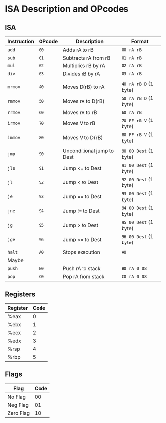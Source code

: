 #  ISA Description and OPcodes

## ISA

| Instruction | OPcode | Description                | Format                |
| ----------- | ------ | -------------------------- | --------------------- |
| `add`       | `00`   | Adds rA to rB              | `00 rA rB`            |
| `sub`       | `01`   | Subtracts rA from rB       | `01 rA rB`            |
| `mul`       | `02`   | Multiplies rB by rA        | `02 rA rB`            |
| `div`       | `03`   | Divides rB by rA           | `03 rA rB`            |
|             |        |                            |                       |
| `mrmov`     | `40`   | Moves D(rB) to rA          | `40 rA rB D` (1 byte) |
| `rmmov`     | `50`   | Moves rA to D(rB)          | `50 rA rB D` (1 byte) |
| `rrmov`     | `60`   | Moves rA to rB             | `60 rA rB`            |
| `irmov`     | `70`   | Moves V to rB              | `70 FF rB V` (1 byte) |
| `immov`     | `80`   | Moves V to D(rB)           | `80 FF rB V` (1 byte) |
|             |        |                            |                       |
| `jmp`       | `90`   | Unconditional jump to Dest | `90 00 Dest` (1 byte) |
| `jle`       | `91`   | Jump <= to Dest            | `91 00 Dest` (1 byte) |
| `jl`        | `92`   | Jump < to Dest             | `92 00 Dest` (1 byte) |
| `je`        | `93`   | Jump == to Dest            | `93 00 Dest` (1 byte) |
| `jne`       | `94`   | Jump != to Dest            | `94 00 Dest` (1 byte) |
| `jg`        | `95`   | Jump > to Dest             | `95 00 Dest` (1 byte) |
| `jge`       | `96`   | Jump <= to Dest            | `96 00 Dest` (1 byte) |
|             |        |                            |                       |
| `halt`      | `A0`   | Stops execution            | `A0`                  |
| Maybe       |
| `push`      | `B0`   | Push rA to stack           | `B0 rA 0 08`          |
| `pop`       | `C0`   | Pop rA from stack          | `C0 rA 0 08`          |


## Registers
| Register | Code |
| -------- | ---- |
| %eax     | 0    |
| %ebx     | 1    |
| %ecx     | 2    |
| %edx     | 3    |
| %rsp     | 4    |
| %rbp     | 5    |

## Flags
| Flag      | Code |
| --------- | ---- |
| No Flag   | 00   |
| Neg Flag  | 01   |
| Zero Flag | 10   |